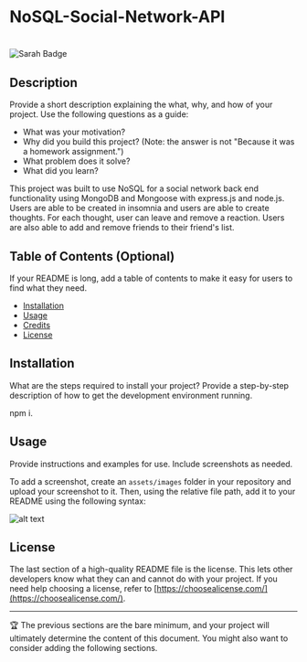 # NoSQL-Social-Network-API
# <Your-Project-Title>

![Sarah Badge](https://img.shields.io/badge/license-MIT-blue)


## Description

Provide a short description explaining the what, why, and how of your project. Use the following questions as a guide:

- What was your motivation?
- Why did you build this project? (Note: the answer is not "Because it was a homework assignment.")
- What problem does it solve?
- What did you learn?

This project was built to use NoSQL for a social network back end functionality using MongoDB and Mongoose with express.js and node.js. Users are able to be created in insomnia and users are able to create thoughts.  For each thought, user can leave and remove a reaction.  Users are also able to add and remove friends to their friend's list.  


## Table of Contents (Optional)

If your README is long, add a table of contents to make it easy for users to find what they need.

- [Installation](#installation)
- [Usage](#usage)
- [Credits](#credits)
- [License](#license)

## Installation
  
What are the steps required to install your project? Provide a step-by-step description of how to get the development environment running.

npm i.  

## Usage

Provide instructions and examples for use. Include screenshots as needed.

To add a screenshot, create an `assets/images` folder in your repository and upload your screenshot to it. Then, using the relative file path, add it to your README using the following syntax:

![alt text](assets/images/screenshot.png)


## License

The last section of a high-quality README file is the license. This lets other developers know what they can and cannot do with your project. If you need help choosing a license, refer to [https://choosealicense.com/](https://choosealicense.com/).

---

🏆 The previous sections are the bare minimum, and your project will ultimately determine the content of this document. You might also want to consider adding the following sections.
